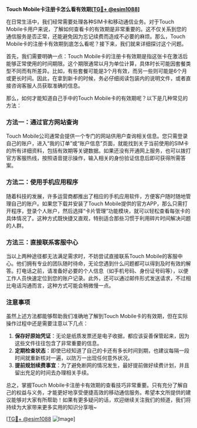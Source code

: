**Touch Mobile卡注册卡怎么看有效期[[TG💪+ @esim1088](https://t.me/s/esim1088)]**

在日常生活中，我们经常需要处理各种SIM卡和移动通信业务。对于Touch Mobile卡用户来说，了解如何查看卡的有效期是非常重要的。这不仅关系到您的通信服务是否正常，还能避免因为忘记续费而造成不必要的麻烦。那么，Touch Mobile卡的注册卡有效期到底怎么看呢？接下来，我们就来详细探讨这个问题。

首先，我们需要明确一点：Touch Mobile卡的注册卡有效期是指这张卡在激活后能够正常使用的时间期限。这个期限通常以月为单位计算，具体时长可能因套餐类型不同而有所差异。比如，有些套餐可能是3个月有效，而另一些则可能是6个月或更长时间。因此，在拿到新卡的时候，务必仔细阅读包装内的说明文件，或者直接咨询客服人员获取准确的信息。

那么，如何才能知道自己手中的Touch Mobile卡的有效期呢？以下是几种常见的方法：

### 方法一：通过官方网站查询

Touch Mobile公司通常会提供一个专门的网站供用户查询相关信息。您只需登录自己的账户，进入“我的订单”或“账户信息”页面，就能找到关于当前使用的SIM卡的所有详细资料，包括有效期等关键数据。如果还没有开通网上服务，也可以拨打官方客服热线，按照语音提示操作，输入相关的身份验证信息后即可获得所需答案。

### 方法二：使用手机应用程序

随着科技的发展，许多运营商都推出了相应的手机应用软件，方便客户随时随地管理自己的账户。如果您下载并安装了Touch Mobile提供的官方APP，那么只需打开程序，登录个人账户，然后选择“卡片管理”功能模块，就可以轻松查看每张卡的具体情况了。这种方式既快捷又直观，特别适合那些习惯于利用碎片时间解决问题的人群。

### 方法三：直接联系客服中心

当以上两种途径都无法满足需求时，不妨尝试直接联系Touch Mobile的客服中心。他们拥有专业的团队随时待命，无论您遇到什么问题都可以得到及时有效的解答。打电话之前，请准备好必要的个人信息（如手机号码、身份证号码等），以便工作人员快速定位到您的账户记录。此外，还可以通过邮件形式发送请求，不过相比电话沟通而言，这种方式可能会稍微慢一点。

### 注意事项

虽然上述方法都能够帮助我们准确地了解到Touch Mobile卡的有效期，但在实际操作过程中还是需要注意以下几点：

1. **保存好原始凭证**：无论是纸质发票还是电子收据，都应该妥善保管起来，因为这些文件往往包含了非常重要的信息。
2. **定期检查状态**：即使已经知道了自己的卡还有多长时间到期，也建议每隔一段时间就重新核对一遍，以防万一出现任何意外状况。
3. **提前规划续费事宜**：为了避免断网的情况发生，最好提前做好续费计划，并且留出充足的时间去办理相关手续。

总之，掌握Touch Mobile卡注册卡有效期的查看技巧非常重要。只有充分了解自己的权益与义务，才能更好地享受便捷高效的移动通信服务。希望本文所提供的建议能够对大家有所帮助！如果有更多疑问的话，欢迎继续关注我们的频道，我们将持续为大家带来更多实用的知识分享哦~

[[TG💪+ @esim1088](https://t.me/s/esim1088) ![Image](https://i.postimg.cc/4NQfJmqS/Snipaste-2025-05-13-00-14-12.png)]